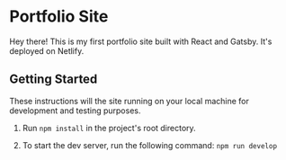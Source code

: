# Portfolio Site

Hey there! This is my first portfolio site built with React and Gatsby. It's deployed on Netlify.

## Getting Started

These instructions will the site running on your local machine for development and testing purposes.

1. Run `npm install` in the project's root directory.

2. To start the dev server, run the following command: `npm run develop`
